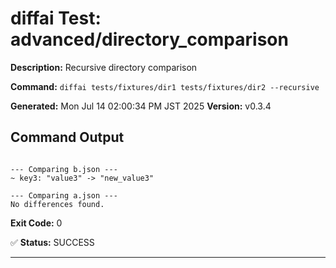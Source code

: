 # diffai Test: advanced/directory_comparison

**Description:** Recursive directory comparison

**Command:** `diffai tests/fixtures/dir1 tests/fixtures/dir2 --recursive`

**Generated:** Mon Jul 14 02:00:34 PM JST 2025
**Version:** v0.3.4

## Command Output

```

--- Comparing b.json ---
~ key3: "value3" -> "new_value3"

--- Comparing a.json ---
No differences found.
```

**Exit Code:** 0

✅ **Status:** SUCCESS

---
